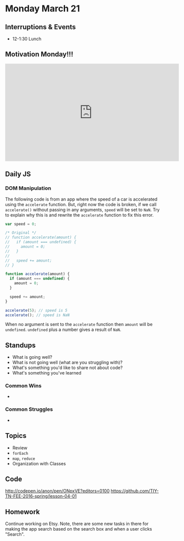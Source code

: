 # Monday March 21


## Interruptions & Events

* 12-1:30 Lunch

## Motivation Monday!!!

<iframe width="560" height="315" src="https://www.youtube.com/embed/ZXsQAXx_ao0" frameborder="0" allowfullscreen></iframe>

## Daily JS
### DOM Manipulation

The following code is from an app where the speed of a car is accelerated using the `accelerate` function.
But, right now the code is broken, if we call `accelerate()` without passing in any arguments, `speed` will be set to `NaN`.
Try to explain why this is and rewrite the `accelerate` function to fix this error.

```js
var speed = 0;

/* Original */
// function accelerate(amount) {
//   if (amount === undefined) {
//     amount = 0;
//   }
//
//   speed += amount;
// }

function accelerate(amount) {
  if (amount === undefined) {
    amount = 0;
  }

  speed += amount;
}

accelerate(5); // speed is 5
accelerate(); // speed is NaN
```

When no argument is sent to the `accelerate` function then `amount` will be `undefined`.
`undefined` plus a number gives a result of `NaN`.

## Standups

* What is going well?
* What is not going well (what are you struggling with)?
* What's something you'd like to share not about code?
* What's something you've learned

### Common Wins

*

### Common Struggles

*

## Topics

- Review
- `forEach`
- `map`, `reduce`
- Organization with Classes

## Code

http://codepen.io/anon/pen/ONpxVE?editors=0100
https://github.com/TIY-TN-FEE-2016-spring/lesson-04-01

## Homework

Continue working on Etsy. Note, there are some new tasks in there for making the app search based on the search box and when a user clicks "Search".
